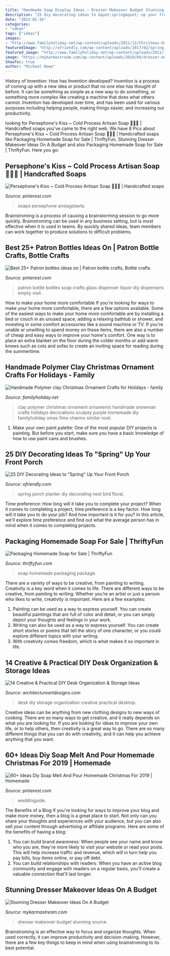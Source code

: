 ```yaml
---
title: "Handmade Soap Display Ideas ~ Dresser Makeover Budget Stunning Source"
description: "25 diy decorating ideas to &quot;spring&quot; up your front porch"
date: "2023-01-16"
categories:
- "ideas"
tags: ["ideas"]
images:
- "http://www.familyholiday.net/wp-content/uploads/2011/12/Christmas-Ornaments_12.jpg"
featuredImage: "http://ofriendly.com/wp-content/uploads/2017/02/spring-porch/17-spring-up-your-porch.jpg"
featured_image: "http://www.familyholiday.net/wp-content/uploads/2011/12/Christmas-Ornaments_12.jpg"
image: "https://mykarmastream.com/wp-content/uploads/2018/04/dresser-makeover-12-.jpg"
ShowToc: true
author: "Micheal Howe"
---
```



History of Invention: How has Invention developed?
Invention is a process of coming up with a new idea or product that no one else has thought of before. It can be something as simple as a new way to do something, or something more complex like creating a machine that does what others cannot. Invention has developed over time, and has been used for various purposes including helping people, making things easier, and increasing our productivity.

	

		
looking for Persephone&#039;s Kiss ~ Cold Process Artisan Soap 💜💛💙 | Handcrafted soaps you've came to the right web. We have 8 Pics about Persephone&#039;s Kiss ~ Cold Process Artisan Soap 💜💛💙 | Handcrafted soaps like Packaging Homemade Soap for Sale | ThriftyFun, Stunning Dresser Makeover Ideas On A Budget and also Packaging Homemade Soap for Sale | ThriftyFun. Here you go:
		
    
## Persephone&#039;s Kiss ~ Cold Process Artisan Soap 💜💛💙 | Handcrafted Soaps

<img loading=lazy src="https://i.pinimg.com/736x/a7/c7/7f/a7c77f2940acc9cc11e33c35e93ae558.jpg" onerror="this.onerror=null;this.src='https://tse2.mm.bing.net/th?id=OIP.NyL8n8t-NTa8oD304urffQHaKF&amp;pid=15.1';" alt="Persephone&#039;s Kiss ~ Cold Process Artisan Soap 💜💛💙 | Handcrafted soaps">

_Source: pinterest.com_

>soaps persephone anslagstavla. 

	

Brainstroming is a process of causing a brainstorming session to go more quickly. Brainstroming can be used in any business setting, but is most effective when it is used in teams. By quickly shared ideas, team members can work together to produce solutions to difficult problems.

    
## Best 25+ Patron Bottles Ideas On | Patron Bottle Crafts, Bottle Crafts

<img loading=lazy src="https://i.pinimg.com/736x/fa/3b/ec/fa3bec5ac320e4e79bfac6f5f3627c70.jpg" onerror="this.onerror=null;this.src='https://tse3.mm.bing.net/th?id=OIP.Mb4gKmvqBPvv506UfrAezgAAAA&amp;pid=15.1';" alt="Best 25+ Patron bottles ideas on | Patron bottle crafts, Bottle crafts">

_Source: pinterest.com_

>patron bottle bottles soap crafts glass dispenser liquor diy dispensers empty visit. 

	

How to make your home more comfortable
If you're looking for ways to make your home more comfortable, there are a few options available. Some of the easiest ways to make your home more comfortable are by installing a bed or couch in an unused space, adding a relaxing bathtub or shower, and investing in some comfort accessories like a sound machine or TV. If you're unable or unwilling to spend money on these items, there are also a number of cheap and easy ways to improve your home's comfort. One way is to place an extra blanket on the floor during the colder months or add warm knews such as cots and sofas to create an inviting space for reading during the summertime.

    
## Handmade Polymer Clay Christmas Ornament Crafts For Holidays - Family

<img loading=lazy src="http://www.familyholiday.net/wp-content/uploads/2011/12/Christmas-Ornaments_12.jpg" onerror="this.onerror=null;this.src='https://tse4.mm.bing.net/th?id=OIP.chAMZeUQBMH_G6o0NtHBRgHaJ4&amp;pid=15.1';" alt="Handmade Polymer clay Christmas Ornament Crafts for Holidays - family">

_Source: familyholiday.net_

>clay polymer christmas ornament ornaments handmade snowman crafts holidays decorations sculpey purple homemade diy familyholiday xmas fimo charms similar noel. 

	

1. Make your own paint palette: One of the most popular DIY projects is painting. But before you start, make sure you have a basic knowledge of how to use paint cans and brushes.

    
## 25 DIY Decorating Ideas To &quot;Spring&quot; Up Your Front Porch

<img loading=lazy src="http://ofriendly.com/wp-content/uploads/2017/02/spring-porch/17-spring-up-your-porch.jpg" onerror="this.onerror=null;this.src='https://tse3.mm.bing.net/th?id=OIP.eYXb85a300l4wA04_7vOnwHaLI&amp;pid=15.1';" alt="25 DIY Decorating Ideas to &quot;Spring&quot; Up Your Front Porch">

_Source: ofriendly.com_

>spring porch planter diy decorating nest bird floral. 

	

Time preference: How long will it take you to complete your project?
When it comes to completing a project, time preference is a key factor. How long will it take you to do your job? And how important is it for you? In this article, we'll explore time preference and find out what the average person has in mind when it comes to completing projects.

    
## Packaging Homemade Soap For Sale | ThriftyFun

<img loading=lazy src="http://img.thrfun.com/img/006/424/homemade_soap_l2.jpg" onerror="this.onerror=null;this.src='https://tse1.mm.bing.net/th?id=OIP.PRELB_UkODBx3OL6O8xRSgHaE6&amp;pid=15.1';" alt="Packaging Homemade Soap for Sale | ThriftyFun">

_Source: thriftyfun.com_

>soap homemade packaging package. 

	

There are a variety of ways to be creative, from painting to writing.
Creativity is a key word when it comes to life. There are different ways to be creative, from painting to writing. Whether you’re an artist or just a person who likes to write, creativity is important. Here are a few examples: 
1. Painting can be used as a way to express yourself. You can create beautiful paintings that are full of color and detail, or you can simply depict your thoughts and feelings in your work. 
2. Writing can also be used as a way to express yourself. You can create short stories or poems that tell the story of one character, or you could explore different topics with your writing. 
3. With creativity comes freedom, which is what makes it so important in life.

    
## 14 Creative &amp; Practical DIY Desk Organization &amp; Storage Ideas

<img loading=lazy src="http://www.architectureartdesigns.com/wp-content/uploads/2015/03/14-Creative-Practical-DIY-Desk-Organization-Storage-Ideas-12.jpg" onerror="this.onerror=null;this.src='https://tse2.mm.bing.net/th?id=OIP.XXwTj0N_Njnf02cQGmCicAHaMH&amp;pid=15.1';" alt="14 Creative &amp; Practical DIY Desk Organization &amp; Storage Ideas">

_Source: architectureartdesigns.com_

>desk diy storage organization creative practical desktop. 

	

Creative ideas can be anything from new clothing designs to new ways of cooking. There are so many ways to get creative, and it really depends on what you are looking for. If you are looking for ideas to improve your own life, or to help others, then creativity is a great way to go. There are so many different things that you can do with creativity, and it can help you achieve anything that you want.

    
## 60+ Ideas Diy Soap Melt And Pour Homemade Christmas For 2019 | Homemade

<img loading=lazy src="https://i.pinimg.com/736x/05/f6/4d/05f64dae82408205247f66ea43145d86.jpg" onerror="this.onerror=null;this.src='https://tse3.mm.bing.net/th?id=OIP.piJDCx4PQQZRIkC9h-vp-wAAAA&amp;pid=15.1';" alt="60+ Ideas Diy Soap Melt And Pour Homemade Christmas For 2019 | Homemade">

_Source: pinterest.com_

>weddinguide. 

	

The Benefits of a Blog
If you're looking for ways to improve your blog and make more money, then a blog is a great place to start. Not only can you share your thoughts and experiences with your audience, but you can also sell your content through advertising or affiliate programs. Here are some of the benefits of having a blog: 
1) You can build brand awareness: When people see your name and know who you are, they're more likely to visit your website or read your posts. This will help increase traffic and revenue, which will in turn help you pay bills, buy items online, or pay off debt. 
2) You can build relationships with readers: When you have an active blog community and engage with readers on a regular basis, you'll create a valuable connection that'll last longer.

    
## Stunning Dresser Makeover Ideas On A Budget

<img loading=lazy src="https://mykarmastream.com/wp-content/uploads/2018/04/dresser-makeover-12-.jpg" onerror="this.onerror=null;this.src='https://tse4.mm.bing.net/th?id=OIP.8DsYfsibrl1WCzZLdhuXZgHaNK&amp;pid=15.1';" alt="Stunning Dresser Makeover Ideas On A Budget">

_Source: mykarmastream.com_

>dresser makeover budget stunning source. 

	

Brainstroming is an effective way to focus and organize thoughts. When used correctly, it can improve productivity and decision-making. However, there are a few key things to keep in mind when using brainstroming to its best potential.

